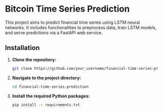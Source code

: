 # Bitcoin Time Series Prediction

This project aims to predict financial time series using LSTM neural networks. It includes functionalities to preprocess data, train LSTM models, and serve predictions via a FastAPI web service.

## Installation

1. **Clone the repository:**
    ```bash
    git clone https://github.com/your_username/financial-time-series-prediction.git
    ```

2. **Navigate to the project directory:**
    ```bash
    cd financial-time-series-prediction
    ```

3. **Install the required Python packages:**
    ```bash
    pip install -r requirements.txt
    ```



